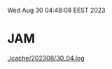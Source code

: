 Wed Aug 30 04:48:08 EEST 2023
# JAM
<a href='./cache/202308/30_04.log'>./cache/202308/30_04.log</a>
